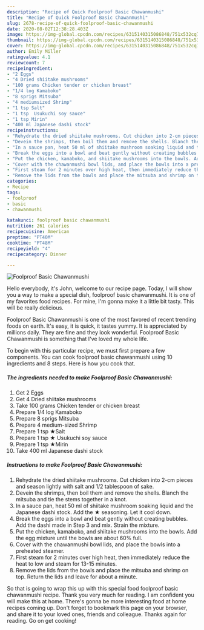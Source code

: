 ```yaml
---
description: "Recipe of Quick Foolproof Basic Chawanmushi"
title: "Recipe of Quick Foolproof Basic Chawanmushi"
slug: 2678-recipe-of-quick-foolproof-basic-chawanmushi
date: 2020-08-02T12:38:28.403Z
image: https://img-global.cpcdn.com/recipes/6315140315086848/751x532cq70/foolproof-basic-chawanmushi-recipe-main-photo.jpg
thumbnail: https://img-global.cpcdn.com/recipes/6315140315086848/751x532cq70/foolproof-basic-chawanmushi-recipe-main-photo.jpg
cover: https://img-global.cpcdn.com/recipes/6315140315086848/751x532cq70/foolproof-basic-chawanmushi-recipe-main-photo.jpg
author: Emily Miller
ratingvalue: 4.1
reviewcount: 7
recipeingredient:
- "2 Eggs"
- "4 Dried shiitake mushrooms"
- "100 grams Chicken tender or chicken breast"
- "1/4 log Kamaboko"
- "8 sprigs Mitsuba"
- "4 mediumsized Shrimp"
- "1 tsp Salt"
- "1 tsp  Usukuchi soy sauce"
- "1 tsp Mirin"
- "400 ml Japanese dashi stock"
recipeinstructions:
- "Rehydrate the dried shiitake mushrooms. Cut chicken into 2-cm pieces and season lightly with salt and 1/2 tablespoon of sake."
- "Devein the shrimps, then boil them and remove the shells. Blanch the mitsuba and tie the stems together in a knot."
- "In a sauce pan, heat 50 ml of shiitake mushroom soaking liquid and the Japanese dashi stock. Add the ★ seasoning. Let it cool down."
- "Break the eggs into a bowl and beat gently without creating bubbles. Add the dashi made in Step 3 and mix. Strain the mixture."
- "Put the chicken, kamaboko, and shiitake mushrooms into the bowls. Add the egg mixture until the bowls are about 60% full."
- "Cover with the chawanmushi bowl lids, and place the bowls into a preheated steamer."
- "First steam for 2 minutes over high heat, then immediately reduce the heat to low and steam for 13-15 minutes."
- "Remove the lids from the bowls and place the mitsuba and shrimp on top. Return the lids and leave for about a minute."
categories:
- Recipe
tags:
- foolproof
- basic
- chawanmushi

katakunci: foolproof basic chawanmushi 
nutrition: 261 calories
recipecuisine: American
preptime: "PT40M"
cooktime: "PT48M"
recipeyield: "4"
recipecategory: Dinner

---
```



![Foolproof Basic Chawanmushi](https://img-global.cpcdn.com/recipes/6315140315086848/751x532cq70/foolproof-basic-chawanmushi-recipe-main-photo.jpg)

Hello everybody, it's John, welcome to our recipe page. Today, I will show you a way to make a special dish, foolproof basic chawanmushi. It is one of my favorites food recipes. For mine, I'm gonna make it a little bit tasty. This will be really delicious.

Foolproof Basic Chawanmushi is one of the most favored of recent trending foods on earth. It's easy, it is quick, it tastes yummy. It is appreciated by millions daily. They are fine and they look wonderful. Foolproof Basic Chawanmushi is something that I've loved my whole life.




To begin with this particular recipe, we must first prepare a few components. You can cook foolproof basic chawanmushi using 10 ingredients and 8 steps. Here is how you cook that.

<!--inarticleads1-->

##### The ingredients needed to make Foolproof Basic Chawanmushi:

1. Get 2 Eggs
1. Get 4 Dried shiitake mushrooms
1. Take 100 grams Chicken tender or chicken breast
1. Prepare 1/4 log Kamaboko
1. Prepare 8 sprigs Mitsuba
1. Prepare 4 medium-sized Shrimp
1. Prepare 1 tsp ★Salt
1. Prepare 1 tsp ★ Usukuchi soy sauce
1. Prepare 1 tsp ★Mirin
1. Take 400 ml Japanese dashi stock




<!--inarticleads2-->

##### Instructions to make Foolproof Basic Chawanmushi:

1. Rehydrate the dried shiitake mushrooms. Cut chicken into 2-cm pieces and season lightly with salt and 1/2 tablespoon of sake.
1. Devein the shrimps, then boil them and remove the shells. Blanch the mitsuba and tie the stems together in a knot.
1. In a sauce pan, heat 50 ml of shiitake mushroom soaking liquid and the Japanese dashi stock. Add the ★ seasoning. Let it cool down.
1. Break the eggs into a bowl and beat gently without creating bubbles. Add the dashi made in Step 3 and mix. Strain the mixture.
1. Put the chicken, kamaboko, and shiitake mushrooms into the bowls. Add the egg mixture until the bowls are about 60% full.
1. Cover with the chawanmushi bowl lids, and place the bowls into a preheated steamer.
1. First steam for 2 minutes over high heat, then immediately reduce the heat to low and steam for 13-15 minutes.
1. Remove the lids from the bowls and place the mitsuba and shrimp on top. Return the lids and leave for about a minute.




So that is going to wrap this up with this special food foolproof basic chawanmushi recipe. Thank you very much for reading. I am confident you will make this at home. There's gonna be more interesting food at home recipes coming up. Don't forget to bookmark this page on your browser, and share it to your loved ones, friends and colleague. Thanks again for reading. Go on get cooking!
